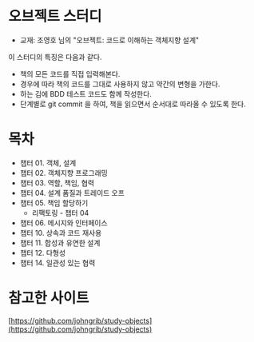 # 오브젝트 스터디

- 교재: 조영호 님의 "오브젝트: 코드로 이해하는 객체지향 설계"

이 스터디의 특징은 다음과 같다.

- 책의 모든 코드를 직접 입력해본다.
- 경우에 따라 책의 코드를 그대로 사용하지 않고 약간의 변형을 가한다.
- 하는 김에 BDD 테스트 코드도 함께 작성한다.
- 단계별로 git commit 을 하여, 책을 읽으면서 순서대로 따라올 수 있도록 한다.

# 목차

- 챕터 01. 객체, 설계
- 챕터 02. 객체지향 프로그래밍
- 챕터 03. 역할, 책임, 협력
- 챕터 04. 설계 품질과 트레이드 오프
- 챕터 05. 책임 할당하기
	- 리팩토링 - 챕터 04
- 챕터 06. 메시지와 인터페이스
- 챕터 10. 상속과 코드 재사용
- 챕터 11. 합성과 유연한 설계
- 챕터 12. 다형성
- 챕터 14. 일관성 있는 협력

# 참고한 사이트

[https://github.com/johngrib/study-objects](https://github.com/johngrib/study-objects)
